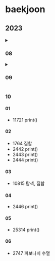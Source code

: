 # baekjoon

## 2023
<details>
 
<summary>
 
### 08  
</summary>

#### 24
 - 1002 원의 방정식
 - 1016 집합, 에라토스테네스의 체
#### 25
 - 1010 경우의 수
 - 1011 수열
#### 26
 - 1009 거듭제곱
 - 1012 재귀함수, 좌표평면
 - 1013 정규표현식
#### 27
 - 1019 수열, 거듭제곱, 경우의 수
 - 1021 데크, 최단거리
 - 1026 리스트
 - 1032 인덱스
#### 28
 - 1037 약수,인수분해
 - 1038 조합
#### 29
 - 1049 최솟값
 - 1052 이진수
 - 1057 올림
#### 30
 - 1059 구간
#### 31
 - 1065 등차수열, 집합
</details>

<details>
 
<summary>
 
### 09
</summary>

#### 01
 - 1068 트리탐색
 - 1069 백터
 - 1072 확률, 이분탐색
#### 02
 - 1074 재귀함수, 분할 정복
 - 2839 몫과 나머지
 - 11047 몫과 나머지
 - 11399 정렬
#### 03
 - 1075 나머지, 브루트포스 알고리즘
 - 1076 인덱스
 - 1081 수열, 거듭제곱, 경우의 수, 차집합
 - 10871 연산자
#### 04
 - 1085 최단거리, 좌표평면
#### 05
 - 10171 print()
 - 10172 print()
#### 06
 - 2439 print()
 - 2753 나머지
#### 07
 - 8393 수열
#### 08
 - 2588 사칙연산
 - 2741 반복문
 - 2742 반복문
 - 10950 사칙연산
#### 09
 - 10951 사칙연산
 - 10952 사칙연산
 - 10953 사칙연산
#### 10
 - 10818 최대최소
 - 11021 사칙연산
 - 11022 사칙연산
#### 11
 - 2558 사칙연산
 - 15552 사칙연산
#### 12
 - 11720 사칙연산
#### 13
 - 2562 최댓값
#### 14
 - 2750 정렬
 - 2751 정렬
#### 15
 - 10926 print()
 - 10872 순열
#### 16
 - 4344 평균
#### 17
 - 10870 피보나치 수열
#### 18
 - 2440 print()
#### 19
 - 2441 print()
#### 20
 - 25083 print()
#### 21
 - 3003 사칙연산
#### 22
 - 11726 피보나치 수열
#### 23
 - 10250 배열
#### 24
 - 10757 사칙연산
#### 25
 - 11729 재귀함수, 하노이탑
#### 26
 - 2748 피보나치 수열
#### 27
 - 2164 데크
#### 28
 - 1934 최소공배수, 유클리드 호제법
#### 29
 - 11719 print()
#### 30
 - 15651 백트래킹, 중복순열
 - 15652 백트래킹, 중복조합
</details>

<summary>

 ### 10
</summary>

#### 01
 - 11721 print()
#### 02
 - 1764 집합
 - 2442 print()
 - 2443 print()
 - 2444 print()
#### 03
 - 10815 탐색, 집합
#### 04
 - 2446 print()
#### 05
 - 25314 print()
#### 06
 - 2747 피보나치 수열
